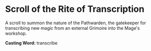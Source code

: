 # Scroll of the Rite of Transcription

A scroll to summon the nature of the Pathwarden, the gatekeeper for transcribing new magic from an external Grimoire into the Mage's workshop.

**Casting Word:** transcribe
